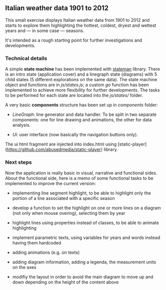 ## Italian weather data 1901 to 2012

This small exercise displays Italian weather data from 1901 to 2012 and starts to explore them highlighting the hottest, coldest, dryest and wettest years and — in some case — seasons.

It's intended as a rough starting point for further investigations and developments.



### Technical details
A simple **state machine** has been implemented with [stateman](https://github.com/leeluolee/stateman) library.
There is an intro state (application cover) and a linegraph state (diagrams) with 5 child states (5 different explorations on the same data).
The state machine object and functions are in *js/states.js*; a custom *go* function has been implemented to achieve more flexibility for further developments.
The tasks to be performed for each state are located into the *js/states/* folder.

A very basic **components** structure has been set up in *components* folder: 

* *LineGraph*: line generator and data handler. To be split in two separate components: one for line drawing and animations, the other for data analysis. 

* *Ui*: user interface (now basically the navigation buttons only).

The ui html fragment are injected into index.html using [static-player] (https://github.com/abusedmedia/static-player) library.

### Next steps
Now the application is really basic in visual, narrative and functional sides.
About the functional side, here is a memo of some functional tasks to be implemented to improve the current version:

* implementing line segment highlight, to be able to highlight only the portion of a line associated with a specific season 

* develop a function to set the highlight on one or more lines on a diagram (not only when mouse overing), selecting them by year

* highlight lines using properties instead of classes, to be able to animate highlighting

* implement parametric texts, using variables for years and words instead having them hardcoded

* adding animations (e.g. on texts)

* adding diagram information, adding a legenda, the measurement units on the axes

* modifiy the layout in order to avoid the main diagram to move up and down depending on the height of the content above
